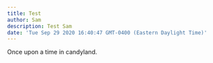 ```yaml
---
title: Test
author: Sam
description: Test Sam
date: 'Tue Sep 29 2020 16:40:47 GMT-0400 (Eastern Daylight Time)'
---
```

Once upon a time in candyland.